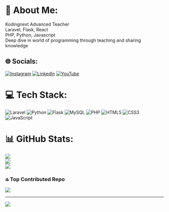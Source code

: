 # 💫 About Me:
Kodingnext Advanced Teacher<br>Laravel, Flask, React<br>PHP, Python, Javascript<br>Deep dive in world of programming through teaching and sharing knowledge


## 🌐 Socials:
[![Instagram](https://img.shields.io/badge/Instagram-%23E4405F.svg?logo=Instagram&logoColor=white)](https://instagram.com/@dennymar.io) [![LinkedIn](https://img.shields.io/badge/LinkedIn-%230077B5.svg?logo=linkedin&logoColor=white)](https://linkedin.com/in/https://www.linkedin.com/in/denny-mario/) [![YouTube](https://img.shields.io/badge/YouTube-%23FF0000.svg?logo=YouTube&logoColor=white)](https://youtube.com/@dennyjuniordev) 

# 💻 Tech Stack:
![Laravel](https://img.shields.io/badge/laravel-%23FF2D20.svg?style=for-the-badge&logo=laravel&logoColor=white) ![Python](https://img.shields.io/badge/python-3670A0?style=for-the-badge&logo=python&logoColor=ffdd54) ![Flask](https://img.shields.io/badge/flask-%23000.svg?style=for-the-badge&logo=flask&logoColor=white) ![MySQL](https://img.shields.io/badge/mysql-4479A1.svg?style=for-the-badge&logo=mysql&logoColor=white) ![PHP](https://img.shields.io/badge/php-%23777BB4.svg?style=for-the-badge&logo=php&logoColor=white) ![HTML5](https://img.shields.io/badge/html5-%23E34F26.svg?style=for-the-badge&logo=html5&logoColor=white) ![CSS3](https://img.shields.io/badge/css3-%231572B6.svg?style=for-the-badge&logo=css3&logoColor=white) ![JavaScript](https://img.shields.io/badge/javascript-%23323330.svg?style=for-the-badge&logo=javascript&logoColor=%23F7DF1E)
# 📊 GitHub Stats:
![](https://github-readme-stats.vercel.app/api?username=mariodenny&theme=dark&hide_border=false&include_all_commits=true&count_private=true)<br/>
![](https://github-readme-streak-stats.herokuapp.com/?user=mariodenny&theme=dark&hide_border=false)<br/>
![](https://github-readme-stats.vercel.app/api/top-langs/?username=mariodenny&theme=dark&hide_border=false&include_all_commits=true&count_private=true&layout=compact)

### 🔝 Top Contributed Repo
![](https://github-contributor-stats.vercel.app/api?username=mariodenny&limit=5&theme=dark&combine_all_yearly_contributions=true)

---
[![](https://visitcount.itsvg.in/api?id=mariodenny&icon=3&color=9)](https://visitcount.itsvg.in)

<!-- Proudly created with GPRM ( https://gprm.itsvg.in ) -->
